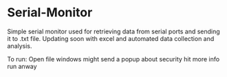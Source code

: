 # Serial-Monitor
Simple serial monitor used for retrieving data from serial ports and sending it to .txt file. Updating soon with excel and automated data collection and analysis. 

To run: 
Open file
windows might send a popup about security
hit more info
run anway
